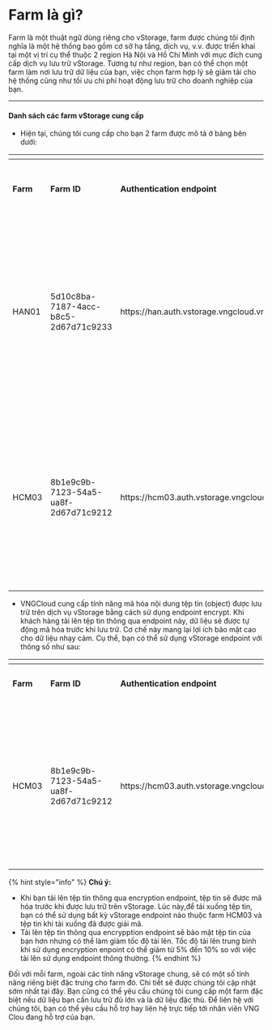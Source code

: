 # Farm là gì?

Farm là một thuật ngữ dùng riêng cho vStorage, farm được chúng tôi định nghĩa là một hệ thống bao gồm cơ sở hạ tầng, dịch vụ, v.v. được triển khai tại một vị trí cụ thể thuộc 2 region Hà Nội và Hồ Chí Minh với mục đích cung cấp dịch vụ lưu trữ vStorage. Tương tự như region, bạn có thể chọn một farm làm nơi lưu trữ dữ liệu của bạn, việc chọn farm hợp lý sẽ giảm tải cho hệ thống cũng như tối ưu chi phí hoạt động lưu trữ cho doanh nghiệp của bạn.&#x20;

***

#### Danh sách các farm vStorage cung cấp <a href="#farmlagi-danhsachcacfarmvstoragecungcap" id="farmlagi-danhsachcacfarmvstoragecungcap"></a>

* Hiện tại, chúng tôi cung cấp cho bạn 2 farm được mô tả ở bảng bên dưới:

<table data-view="cards" data-full-width="true"><thead><tr><th></th><th></th><th></th><th></th><th></th></tr></thead><tbody><tr><td><strong>Farm</strong></td><td><strong>Farm ID</strong></td><td><p></p><p><strong>Authentication endpoint</strong></p></td><td><p></p><p><strong>vStorage endpoint</strong></p></td><td><p></p><p><strong>Mục đích sử dụng</strong></p></td></tr><tr><td>HAN01</td><td>5d10c8ba-7187-4acc-b8c5-2d67d71c9233</td><td>https://han.auth.vstorage.vngcloud.vn/v3</td><td>https://han01.vstorage.vngcloud.vn</td><td>Farm phục vụ đa mục đích và được dùng chung cho dữ liệu khởi tạo project tại Region Hà Nội.</td></tr><tr><td>HCM03</td><td>8b1e9c9b-7123-54a5-ua8f-2d67d71c9212</td><td>https://hcm03.auth.vstorage.vngcloud.vn/v3</td><td>https://hcm03.vstorage.vngcloud.vn</td><td>Farm phục vụ đa mục đích và được dùng chung cho dữ liệu khởi tạo project tại Region Hồ Chí Minh.</td></tr></tbody></table>

* VNGCloud cung cấp tính năng mã hóa nội dung tệp tin (object) được lưu trữ trên dịch vụ vStorage bằng cách sử dụng endpoint encrypt. Khi khách hàng tải lên tệp tin thông qua endpoint này, dữ liệu sẽ được tự động mã hóa trước khi lưu trữ. Cơ chế này mang lại lợi ích bảo mật cao cho dữ liệu nhạy cảm. Cụ thể, bạn có thể sử dụng vStorage endpoint với thông số như sau:

<table data-view="cards" data-full-width="true"><thead><tr><th></th><th></th><th></th><th></th><th></th></tr></thead><tbody><tr><td><strong>Farm</strong></td><td><strong>Farm ID</strong></td><td><p></p><p><strong>Authentication endpoint</strong></p></td><td><p></p><p><strong>vStorage endpoint</strong></p></td><td><p></p><p><strong>Mục đích sử dụng</strong></p></td></tr><tr><td>HCM03</td><td>8b1e9c9b-7123-54a5-ua8f-2d67d71c9212</td><td>https://hcm03.auth.vstorage.vngcloud.vn/v3</td><td>https://hcm03-encrypt.vstorage.vngcloud.vn</td><td>Khi sử dụng encryption endpoint này, dữ liệu của bạn sẽ được tự động mã hóa khi tải tệp tin lên vStorage theo đúng chuẩn mã hóa AES-256.</td></tr></tbody></table>

{% hint style="info" %}
**Chú ý:**

* Khi bạn tải lên tệp tin thông qua encryption endpoint, tệp tin sẽ được mã hóa trước khi được lưu trữ trên vStorage. Lúc này,để tải xuống tệp tin, bạn có thể sử dụng bất kỳ vStorage endpoint nào thuộc farm HCM03 và tệp tin khi tải xuống đã được giải mã.&#x20;
* Tải lên tệp tin thông qua encrypption endpoint sẽ bảo mật tệp tin của bạn hơn nhưng có thể làm giảm tốc độ tải lên. Tốc độ tải lên trung bình khi sử dụng encryption enpoint có thể giảm từ 5% đến 10% so với việc tải lên sử dụng endpoint thông thường.
{% endhint %}

Đối với mỗi farm, ngoài các tính năng vStorage chung, sẽ có một số tính năng riêng biệt đặc trưng cho farm đó. Chi tiết sẽ được chúng tôi cập nhật sớm nhất tại đây.  Bạn cũng có thể yêu cầu chúng tôi cung cấp một farm đặc biệt nếu dữ liệu bạn cần lưu trữ đủ lớn và là dữ liệu đặc thù. Để liên hệ với chúng tôi, bạn có thể yêu cầu hỗ trợ hay liên hệ trực tiếp tới nhân viên VNG Clou đang hỗ trợ của bạn.
